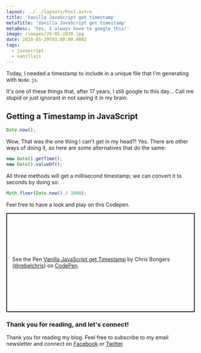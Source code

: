 ```yaml
---
layout: ../../layouts/Post.astro
title: 'Vanilla JavaScript get timestamp'
metaTitle: 'Vanilla JavaScript get timestamp'
metaDesc: 'Yes, I always have to google this!'
image: /images/29-05-2020.jpg
date: 2020-05-29T03:00:00.000Z
tags:
  - javascript
  - vanillajs
---
```


Today, I needed a timestamp to include in a unique file that I'm generating with `Node.js`.

It's one of these things that, after 17 years, I still google to this day... Call me stupid or just ignorant in not saving it in my brain.

## Getting a Timestamp in JavaScript

```js
Date.now();
```

Wow, That was the one thing I can't get in my head?!
Yes. There are other ways of doing it, so here are some alternatives that do the same:

```js
new Date().getTime();
new Date().valueOf();
```

All three methods will get a millisecond timestamp; we can convert it to seconds by doing so:

```js
Math.floor(Date.now() / 1000);
```

Feel free to have a look and play on this Codepen.

<p class="codepen" data-height="265" data-theme-id="dark" data-default-tab="js,result" data-user="rebelchris" data-slug-hash="OJyeOpp" style="height: 265px; box-sizing: border-box; display: flex; align-items: center; justify-content: center; border: 2px solid; margin: 1em 0; padding: 1em;" data-pen-title="Vanilla JavaScript get Timestamp">
  <span>See the Pen <a href="https://codepen.io/rebelchris/pen/OJyeOpp">
  Vanilla JavaScript get Timestamp</a> by Chris Bongers (<a href="https://codepen.io/rebelchris">@rebelchris</a>)
  on <a href="https://codepen.io">CodePen</a>.</span>
</p>
<script async src="https://static.codepen.io/assets/embed/ei.js"></script>

### Thank you for reading, and let's connect!

Thank you for reading my blog. Feel free to subscribe to my email newsletter and connect on [Facebook](https://www.facebook.com/DailyDevTipsBlog) or [Twitter](https://twitter.com/DailyDevTips1)
